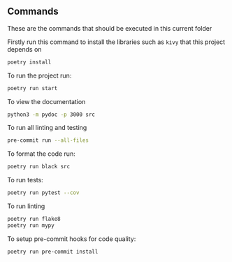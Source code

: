 

## Commands

These are the commands that should be executed in this current folder

Firstly run this command to install the libraries such as `kivy` that this project depends on
```Bash
poetry install
```

To run the project run:

```Bash
poetry run start
```

To view the documentation
```Bash 
python3 -m pydoc -p 3000 src
```


To run all linting and testing
```Bash
pre-commit run --all-files
```


To format the code run:
```Bash
poetry run black src
```

To run tests: 
```Bash
poetry run pytest --cov
```
To run linting
```Bash
poetry run flake8
poetry run mypy
```

To setup pre-commit hooks for code quality:
```Bash
poetry run pre-commit install
```
